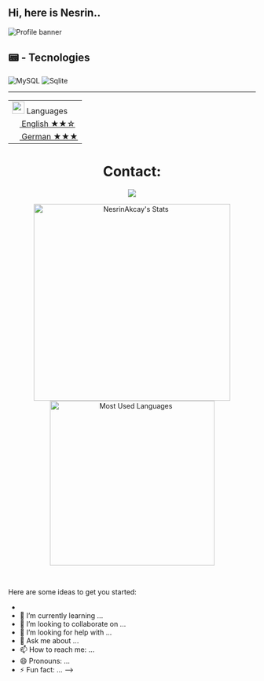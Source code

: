 ## Hi, here is Nesrin..
![Profile banner](https://i.imgur.com/VNP2tTx.gif)

## 📟 - Tecnologies

![MySQL](https://img.shields.io/badge/MySQL-00000F?style=for-the-badge&logo=mysql&logoColor=white)
![Sqlite](https://img.shields.io/badge/SQLite-07405E?style=for-the-badge&logo=sqlite&logoColor=white)
<hr>

<table>
    <tr><td><img src="https://github.com/milaan9/milaan9/blob/main/3898082.svg" width="25"> Languages</a></td></tr>
    <tr><td><a href="README.md"><img src="https://github.com/milaan9/milaan9/blob/main/197484.svg" height="15"> English ★★☆</a></td></tr>
    <tr><td><a href="README_pt.md"><img src="https://github.com/milaan9/milaan9/blob/main/197571.svg" height="15"> German ★★★</a></td></tr>
</table>

<!-- Social icons section -->
<h1 align="center"> Contact: </h1>
  <p align="center">
  
<a href="mailto:nesrin.akcays08@gmail.com">
      <img src="https://img.shields.io/badge/SEND%20MAIL-7cebf5?&style=for-the-badge&logo=MAIL.RU&logoColor=black">
    </a>
  </p>
</h2>

<p align="center">
  <a href="https://github.com/NesrinAkcay" target="_blank">
    <img width="400em" src="https://github-readme-stats.vercel.app/api?username=NesrinAkcay&show_icons=true&theme=react&rank_icon=github" alt="NesrinAkcay's Stats" />
    <img width="335em" src="https://github-readme-stats.vercel.app/api/top-langs/?username=NesrinAkcay&layout=compact&theme=react" alt="Most Used Languages" />
  </a>
</p>
</details>
<br>

Here are some ideas to get you started:

- 
- 🌱 I’m currently learning ...
- 👯 I’m looking to collaborate on ...
- 🤔 I’m looking for help with ...
- 💬 Ask me about ...
- 📫 How to reach me: ...
- 😄 Pronouns: ...
- ⚡ Fun fact: ...
-->
